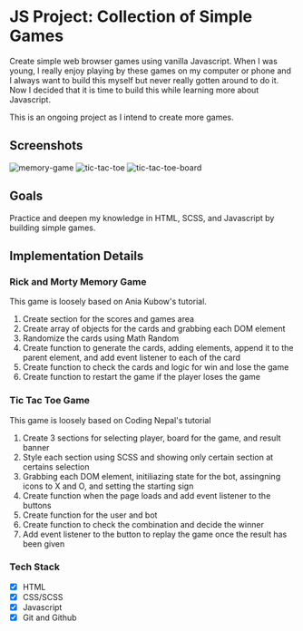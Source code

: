 # JS Project: Collection of Simple Games

Create simple web browser games using vanilla Javascript. When I was young, I
really enjoy playing by these games on my computer or phone and I always want to
build this myself but never really gotten around to do it. Now I decided that it
is time to build this while learning more about Javascript.

This is an ongoing project as I intend to create more games.

## Screenshots

![memory-game](https://user-images.githubusercontent.com/100544967/169456861-7bcce5b0-461b-4cd5-92af-25cfb88a0446.PNG)
![tic-tac-toe](https://user-images.githubusercontent.com/100544967/169456877-834766bf-9c59-42e9-9471-994c234f6808.PNG)
![tic-tac-toe-board](https://user-images.githubusercontent.com/100544967/169456890-17f49835-0482-4d56-8947-e4762c4e06c6.PNG)

## Goals

Practice and deepen my knowledge in HTML, SCSS, and Javascript by building
simple games.

## Implementation Details

### Rick and Morty Memory Game

This game is loosely based on Ania Kubow's tutorial.

1. Create section for the scores and games area
2. Create array of objects for the cards and grabbing each DOM element
3. Randomize the cards using Math Random
4. Create function to generate the cards, adding elements, append it to the
   parent element, and add event listener to each of the card
5. Create function to check the cards and logic for win and lose the game
6. Create function to restart the game if the player loses the game

### Tic Tac Toe Game

This game is loosely based on Coding Nepal's tutorial

1. Create 3 sections for selecting player, board for the game, and result banner
2. Style each section using SCSS and showing only certain section at certains
   selection
3. Grabbing each DOM element, initiliazing state for the bot, assingning icons
   to X and O, and setting the starting sign
4. Create function when the page loads and add event listener to the buttons
5. Create function for the user and bot
6. Create function to check the combination and decide the winner
7. Add event listener to the button to replay the game once the result has been
   given

### Tech Stack

- [x] HTML
- [x] CSS/SCSS
- [x] Javascript
- [x] Git and Github
